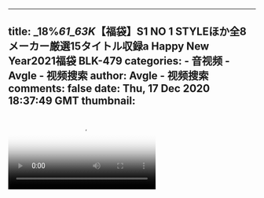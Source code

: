 
---
title: _18%_61_63K_【福袋】S1 NO 1 STYLEほか全8メーカー厳選15タイトル収録a Happy New Year2021福袋 BLK-479
categories: 
    - 音视频
    - Avgle - 视频搜索
author: Avgle - 视频搜索
comments: false
date: Thu, 17 Dec 2020 18:37:49 GMT
thumbnail: 
---

<div>   
<video controls loop poster="https://static-clst.avgle.com/videos/tmb14/467235/1.jpg" src="https://static-clst.avgle.com/videos/tmb14/467235/preview.mp4"></video>  
</div>
            